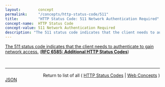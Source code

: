 ```yaml
---
layout:        concept
permalink:     "/concepts/http-status-code/511"
title:         "HTTP Status Code: 511 Network Authentication Required"
concept-name:  HTTP Status Code
concept-value: 511 Network Authentication Required
description: "The 511 status code indicates that the client needs to authenticate to gain network access."
---
```


[The 511 status code indicates that the client needs to authenticate to gain network access.](https://datatracker.ietf.org/doc/html/rfc6585#section-6 "Read documentation for HTTP Status Code &#34;511&#34;") (**[RFC 6585: Additional HTTP Status Codes](/specs/IETF/RFC/6585 "This document specifies additional HyperText Transfer Protocol (HTTP) status codes for a variety of common situations.")**)

<br/>
<hr/>

<p style="float : left"><a href="./511.json" title="JSON representing this particular Web Concept value">JSON</a></p>
<p style="text-align: right">Return to list of all ( <a href="../http-status-code/">HTTP Status Codes</a> | <a href="../">Web Concepts</a> )</p>
